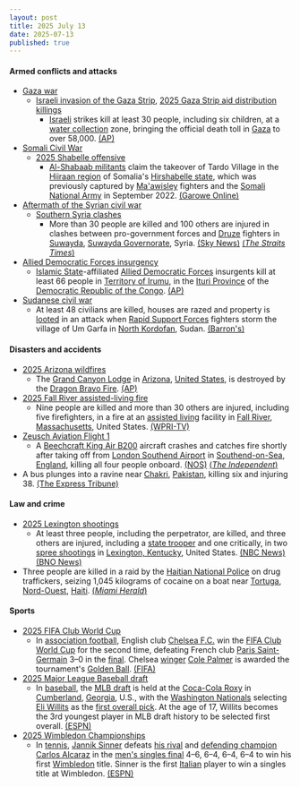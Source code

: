 ```yaml
---
layout: post
title: 2025 July 13
date: 2025-07-13
published: true
---
```



#### Armed conflicts and attacks

* [Gaza war](https://en.wikipedia.org/wiki/Gaza_war "Gaza war")
  * [Israeli invasion of the Gaza Strip](https://en.wikipedia.org/wiki/Israeli_invasion_of_the_Gaza_Strip "Israeli invasion of the Gaza Strip"), [2025 Gaza Strip aid distribution killings](https://en.wikipedia.org/wiki/2025_Gaza_Strip_aid_distribution_killings "2025 Gaza Strip aid distribution killings")
    * [Israeli](https://en.wikipedia.org/wiki/Israel_Defense_Forces "Israel Defense Forces") strikes kill at least 30 people, including six children, at a [water collection](https://en.wikipedia.org/wiki/Humanitarian_aid_to_Gaza "Humanitarian aid to Gaza") zone, bringing the official death toll in [Gaza](https://en.wikipedia.org/wiki/Gaza_Strip "Gaza Strip") to over 58,000. [(AP)](https://apnews.com/article/israel-gaza-hamas-war-news-07-13-2025-5e76320974342d97f068d0673d2c8847)
* [Somali Civil War](https://en.wikipedia.org/wiki/Somali_Civil_War_%282009%E2%80%93present%29 "Somali Civil War (2009–present)")
  * [2025 Shabelle offensive](https://en.wikipedia.org/wiki/2025_Shabelle_offensive "2025 Shabelle offensive")
    * [Al-Shabaab militants](https://en.wikipedia.org/wiki/Al-Shabaab_%28militant_group%29 "Al-Shabaab (militant group)") claim the takeover of Tardo Village in the [Hiiraan region](https://en.wikipedia.org/wiki/Hiran%2C_Somalia "Hiran, Somalia") of Somalia's [Hirshabelle state](https://en.wikipedia.org/wiki/Hirshabelle "Hirshabelle"), which was previously captured by [Ma'awisley](https://en.wikipedia.org/wiki/Ma%27awisley "Ma'awisley") fighters and the [Somali National Army](https://en.wikipedia.org/wiki/Somali_National_Army "Somali National Army") in September 2022. [(Garowe Online)](https://garoweonline.com/en/news/somalia/al-shabaab-seizes-key-village-in-central-somalia-amid-escalating-battle)
* [Aftermath of the Syrian civil war](https://en.wikipedia.org/wiki/Syrian_civil_war#Fall_of_the_Assad_regime,_transitional_government_(2024%E2%80%93present) "Syrian civil war")
  * [Southern Syria clashes](https://en.wikipedia.org/wiki/Southern_Syria_clashes_%28July_2025%E2%80%93present%29 "Southern Syria clashes (July 2025–present)")
    * More than 30 people are killed and 100 others are injured in clashes between pro-government forces and [Druze](https://en.wikipedia.org/wiki/Druze "Druze") fighters in [Suwayda](https://en.wikipedia.org/wiki/Suwayda "Suwayda"), [Suwayda Governorate](https://en.wikipedia.org/wiki/Suwayda_Governorate "Suwayda Governorate"), Syria. [(Sky News)](https://news.sky.com/story/at-least-30-dead-100-injured-in-clashes-between-armed-groups-in-southern-city-of-sweida-say-syrian-officials-13396334) [(*The Straits Times*)](https://www.straitstimes.com/world/europe/more-than-30-killed-in-sectarian-clashes-in-syrias-sweida-interior-ministry-says)
* [Allied Democratic Forces insurgency](https://en.wikipedia.org/wiki/Allied_Democratic_Forces_insurgency "Allied Democratic Forces insurgency")
  * [Islamic State](https://en.wikipedia.org/wiki/Islamic_State "Islamic State")-affiliated [Allied Democratic Forces](https://en.wikipedia.org/wiki/Allied_Democratic_Forces "Allied Democratic Forces") insurgents kill at least 66 people in [Territory of Irumu](https://en.wikipedia.org/wiki/Irumu_Territory "Irumu Territory"), in the [Ituri Province](https://en.wikipedia.org/wiki/Ituri_Province "Ituri Province") of the [Democratic Republic of the Congo](https://en.wikipedia.org/wiki/Democratic_Republic_of_the_Congo "Democratic Republic of the Congo"). [(AP)](https://apnews.com/article/allied-democratic-forces-congo-attack-irumu-ituri-657034df1abab3f76c1951ad575cf654)
* [Sudanese civil war](https://en.wikipedia.org/wiki/Sudanese_civil_war_%282023%E2%80%93present%29 "Sudanese civil war (2023–present)")
  * At least 48 civilians are killed, houses are razed and property is [looted](https://en.wikipedia.org/wiki/Looting "Looting") in an attack when [Rapid Support Forces](https://en.wikipedia.org/wiki/Rapid_Support_Forces "Rapid Support Forces") fighters storm the village of Um Garfa in [North Kordofan](https://en.wikipedia.org/wiki/North_Kordofan "North Kordofan"), Sudan. [(Barron's)](https://www.barrons.com/news/paramilitary-attack-kills-48-in-central-sudan-village-war-monitor-053f85fd)

#### Disasters and accidents

* [2025 Arizona wildfires](https://en.wikipedia.org/wiki/2025_Arizona_wildfires "2025 Arizona wildfires")
  * The [Grand Canyon Lodge](https://en.wikipedia.org/wiki/Grand_Canyon_Lodge "Grand Canyon Lodge") in [Arizona](https://en.wikipedia.org/wiki/Arizona "Arizona"), [United States](https://en.wikipedia.org/wiki/United_States "United States"), is destroyed by the [Dragon Bravo Fire](https://en.wikipedia.org/wiki/Dragon_Bravo_Fire "Dragon Bravo Fire"). [(AP)](https://apnews.com/article/grand-canyon-wildfire-lodge-north-rim-f3510c22a6fddc9ff1322dbd450aedb8)
* [2025 Fall River assisted-living fire](https://en.wikipedia.org/wiki/2025_Fall_River_assisted-living_fire "2025 Fall River assisted-living fire")
  * Nine people are killed and more than 30 others are injured, including five firefighters, in a fire at an [assisted living](https://en.wikipedia.org/wiki/Assisted_living "Assisted living") facility in [Fall River](https://en.wikipedia.org/wiki/Fall_River%2C_Massachusetts "Fall River, Massachusetts"), [Massachusetts](https://en.wikipedia.org/wiki/Massachusetts "Massachusetts"), United States. [(WPRI-TV)](https://www.wpri.com/news/local-news/se-mass/crews-battling-fire-at-assisted-living-facility-in-fall-river/)
* [Zeusch Aviation Flight 1](https://en.wikipedia.org/wiki/Zeusch_Aviation_Flight_1 "Zeusch Aviation Flight 1")
  * A [Beechcraft King Air B200](https://en.wikipedia.org/wiki/Beechcraft_King_Air_B200 "Beechcraft King Air B200") aircraft crashes and catches fire shortly after taking off from [London Southend Airport](https://en.wikipedia.org/wiki/London_Southend_Airport "London Southend Airport") in [Southend-on-Sea](https://en.wikipedia.org/wiki/Southend-on-Sea "Southend-on-Sea"), [England](https://en.wikipedia.org/wiki/England "England"), killing all four people onboard. [(NOS)](https://nos.nl/artikel/2574934-klein-vliegtuig-van-nederlands-bedrijf-neergestort-bij-londen-southend-airport) [(*The Independent*)](https://www.independent.co.uk/news/uk/home-news/southend-airport-plane-crash-victims-latest-updates-b2788176.html)
* A bus plunges into a ravine near [Chakri](https://en.wikipedia.org/wiki/Chakri%2C_Rawalpindi "Chakri, Rawalpindi"), [Pakistan](https://en.wikipedia.org/wiki/Pakistan "Pakistan"), killing six and injuring 38. [(The Express Tribune)](https://tribune.com.pk/story/2555696/six-dead-38-injured-as-bus-plunges-into-ravine-near-chakri-interchange)

#### Law and crime

* [2025 Lexington shootings](https://en.wikipedia.org/wiki/2025_Lexington_shootings "2025 Lexington shootings")
  * At least three people, including the perpetrator, are killed, and three others are injured, including a [state trooper](https://en.wikipedia.org/wiki/Kentucky_State_Police "Kentucky State Police") and one critically, in two [spree shootings](https://en.wikipedia.org/wiki/Spree_killer "Spree killer") in [Lexington, Kentucky](https://en.wikipedia.org/wiki/Lexington%2C_Kentucky "Lexington, Kentucky"), United States. [(NBC News)](https://www.nbcnews.com/news/us-news/kentucky-shootings-rcna218553) [(BNO News)](https://bnonews.com/index.php/2025/07/church-shooting-in-lexington-kentucky-kills-2-trooper-among-injured/)
* Three people are killed in a raid by the [Haitian National Police](https://en.wikipedia.org/wiki/Haitian_National_Police "Haitian National Police") on drug traffickers, seizing 1,045 kilograms of cocaine on a boat near [Tortuga](https://en.wikipedia.org/wiki/Tortuga_%28Haiti%29 "Tortuga (Haiti)"), [Nord-Ouest](https://en.wikipedia.org/wiki/Nord-Ouest_%28department%29 "Nord-Ouest (department)"), [Haiti](https://en.wikipedia.org/wiki/Haiti "Haiti"). [(*Miami Herald*)](https://www.miamiherald.com/news/nation-world/world/americas/haiti/article310645715.html)

#### Sports

* [2025 FIFA Club World Cup](https://en.wikipedia.org/wiki/2025_FIFA_Club_World_Cup "2025 FIFA Club World Cup")
  * In [association football](https://en.wikipedia.org/wiki/Association_football "Association football"), English club [Chelsea F.C.](https://en.wikipedia.org/wiki/Chelsea_F.C. "Chelsea F.C.") win the [FIFA Club World Cup](https://en.wikipedia.org/wiki/FIFA_Club_World_Cup "FIFA Club World Cup") for the second time, defeating French club [Paris Saint-Germain](https://en.wikipedia.org/wiki/Paris_Saint-Germain_FC "Paris Saint-Germain FC") 3–0 in the [final](https://en.wikipedia.org/wiki/2025_FIFA_Club_World_Cup_final "2025 FIFA Club World Cup final"). Chelsea [winger](https://en.wikipedia.org/wiki/Winger_%28association_football%29 "Winger (association football)") [Cole Palmer](https://en.wikipedia.org/wiki/Cole_Palmer "Cole Palmer") is awarded the tournament's [Golden Ball](https://en.wikipedia.org/wiki/Golden_Ball_%28FIFA_Club_World_Cup%29 "Golden Ball (FIFA Club World Cup)"). [(FIFA)](https://www.fifa.com/en/match-centre/match/10005/289175/289190/400019210)
* [2025 Major League Baseball draft](https://en.wikipedia.org/wiki/2025_Major_League_Baseball_draft "2025 Major League Baseball draft")
  * In [baseball](https://en.wikipedia.org/wiki/Baseball "Baseball"), the [MLB draft](https://en.wikipedia.org/wiki/Major_League_Baseball_draft "Major League Baseball draft") is held at the [Coca-Cola Roxy](https://en.wikipedia.org/wiki/Coca-Cola_Roxy "Coca-Cola Roxy") in [Cumberland](https://en.wikipedia.org/wiki/Cumberland%2C_Georgia "Cumberland, Georgia"), [Georgia](https://en.wikipedia.org/wiki/Georgia_%28U.S._state%29 "Georgia (U.S. state)"), U.S., with the [Washington Nationals](https://en.wikipedia.org/wiki/Washington_Nationals "Washington Nationals") selecting [Eli Willits](https://en.wikipedia.org/wiki/Eli_Willits "Eli Willits") as the [first overall pick](https://en.wikipedia.org/wiki/List_of_first_overall_Major_League_Baseball_draft_picks "List of first overall Major League Baseball draft picks"). At the age of 17, Willits becomes the 3rd youngest player in MLB draft history to be selected first overall. [(ESPN)](https://www.mlb.com/news/eli-willits-drafted-no-1-by-nationals-in-2025-mlb-draft)
* [2025 Wimbledon Championships](https://en.wikipedia.org/wiki/2025_Wimbledon_Championships "2025 Wimbledon Championships")
  * In [tennis](https://en.wikipedia.org/wiki/Tennis "Tennis"), [Jannik Sinner](https://en.wikipedia.org/wiki/Jannik_Sinner "Jannik Sinner") defeats [his rival](https://en.wikipedia.org/wiki/Alcaraz%E2%80%93Sinner_rivalry "Alcaraz–Sinner rivalry") and [defending champion](https://en.wikipedia.org/wiki/2024_Wimbledon_Championships_%E2%80%93_Men%27s_singles "2024 Wimbledon Championships – Men's singles") [Carlos Alcaraz](https://en.wikipedia.org/wiki/Carlos_Alcaraz "Carlos Alcaraz") in the  [men's singles final](https://en.wikipedia.org/wiki/2025_Wimbledon_Championships_%E2%80%93_Men%27s_singles "2025 Wimbledon Championships – Men's singles") 4–6, 6–4, 6–4, 6–4 to win his first [Wimbledon](https://en.wikipedia.org/wiki/Wimbledon_Championships "Wimbledon Championships") title. Sinner is the first [Italian](https://en.wikipedia.org/wiki/Tennis_in_Italy "Tennis in Italy") player to win a singles title at Wimbledon. [(ESPN)](https://www.espn.com/tennis/story/_/id/45732583/jannik-sinner-defeats-carlos-alcaraz-rematch-win-wimbledon-2025-men-singles-title)
